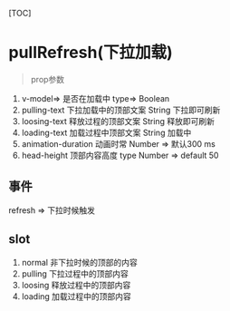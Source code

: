 [TOC]
# pullRefresh(下拉加载)
> prop参数

1. v-model=> 是否在加载中 type=> Boolean 
2. pulling-text 下拉加载中的顶部文案 String 下拉即可刷新
3. loosing-text 释放过程的顶部文案 String 释放即可刷新
4. loading-text 加载过程中顶部文案 String 加载中 
5. animation-duration 动画时常 Number => 默认300 ms
6. head-height 顶部内容高度 type Number => default 50 

## 事件
refresh => 下拉时候触发

## slot
1. normal 非下拉时候的顶部的内容
2. pulling 下拉过程中的顶部内容 
3. loosing 释放过程中的顶部内容
4. loading 加载过程中的顶部内容


